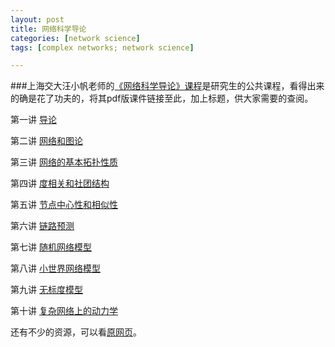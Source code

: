 ```yaml
---
layout: post
title: 网络科学导论
categories: [network science]
tags: [complex networks; network science]

---
```


###上海交大汪小帆老师的[《网络科学导论》课程](http://zhiyuan.sjtu.edu.cn/Course/netsci_course.htm)是研究生的公共课程，看得出来的确是花了功夫的，将其pdf版课件链接至此，加上标题，供大家需要的查阅。

第一讲 [导论](http://zhiyuan.sjtu.edu.cn/Course/slides/NetSci-2012-1.pdf)

第二讲 [网络和图论](http://zhiyuan.sjtu.edu.cn/Course/slides/NetSci-2012-2.pdf)

第三讲 [网络的基本拓扑性质](http://zhiyuan.sjtu.edu.cn/Course/slides/NetSci-2012-3.pdf)

第四讲 [度相关和社团结构](http://zhiyuan.sjtu.edu.cn/Course/slides/NetSci-2012-4.pdf)

第五讲 [节点中心性和相似性](http://zhiyuan.sjtu.edu.cn/Course/slides/NetSci-2012-5.pdf)

第六讲 [链路预测](http://zhiyuan.sjtu.edu.cn/Course/slides/linkprediction.pdf)

第七讲 [随机网络模型](http://zhiyuan.sjtu.edu.cn/Course/slides/NetSci-2012-6.pdf)

第八讲 [小世界网络模型](http://zhiyuan.sjtu.edu.cn/Course/slides/NetSci-2012-7.pdf)

第九讲 [无标度模型](http://zhiyuan.sjtu.edu.cn/Course/slides/NetSci-2012-8.pdf)

第十讲 [复杂网络上的动力学](http://zhiyuan.sjtu.edu.cn/Course/slides/NetSci-2012-9.pdf)

还有不少的资源，可以看[原网页](http://zhiyuan.sjtu.edu.cn/Course/netsci_course.htm)。
